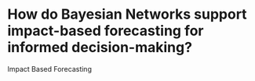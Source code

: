 # How do Bayesian Networks support impact-based forecasting for informed decision-making?


Impact Based Forecasting


